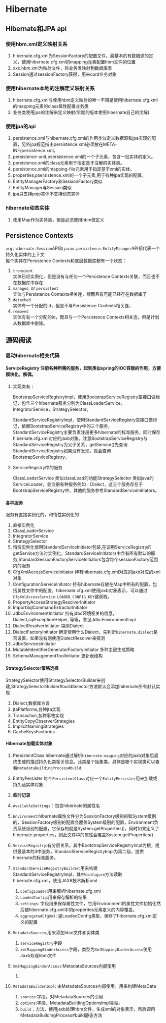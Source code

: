 # Hibernate

## Hibernate和JPA api

### 使用hbm.xml定义映射关系

1. hibernate.cfg.xml为SessionFactory的配置文件，最基本的有数据源的定义，使用hibernate.cfg.xml的mapping元素配置hbm文件的位置
2. xxx.hbm.xml为映射文件，将业务类映射到数据库表
3. Session通过sessionFactory获得，用来curd业务对象

### 使用hibernate本地的注解定义映射关系

1. hibernate.cfg.xml与使用hbm定义映射的唯一不同是使用hibernate.cfg.xml的mapping元素的class属性配置业务类
2. 业务类使用jpa的注解来定义映射\(早期的版本使用hibernate自己的注解\)

### 使用jpa的api

1. persistence.xml与hibernate.cfg.xml的作用类似定义数据源和jpa实现的配置，另外jpa规范指出persistence.xml必须放在META-INF/persistence.xml。
2. persistence-unit,psersistence.xml的一个子元素，包含一批实体的定义。
3. persistence.xml的class元素用于指定基于注解的实体类。
4. persistence.xml的mapping-file元素用于指定基于xml的实体。
5. properties,psersistence.xml的一个子元素,用于各种jpa实现的配置。
6. EntityManagerFactory和SessionFactory类似
7. EntityManager与Session类似
8. jpa只支持pojo实体不支持动态实体

### hibernate动态实体

1. 使用Map作为实体类，但是必须使用hbm做定义

## Persistence Contexts

`org.hibernate.Session`API和`javax.persistence.EntityManager`API都代表一个持久化实体的上下文  
每个实体在Persistence Contexts和底层数据库都有一个状态：  
1. `transient`  
实体已经实例化，但是没有与任何一个Persistence Contexts关联，而且也不在数据库中存在  
2. `managed`, or `persistent`  
实体与Persistence Contexts相关连，额而且有可能已经存在数据库了  
3. `detached`  
实体有一个分配的id，但是不与Persistence Contexts相关连，  
4. `removed`  
实体有有一个分配的id，而且与一个Persistence Contexts相关连，但是计划从数据库中删除。

## 源码阅读

### 启动hibernate相关代码

#### ServiceRegistry 注册各种所需的服务，起到类似spring的IOC容器的作用，方便模块化，解偶。

1. 实现类有：

   BootstrapServiceRegistryImpl，使用BootstrapServiceRegistry空接口做标记，包含三个hibernate服务分别为ClassLoaderService，IntegratorService，StrategySelector。

   StandardServiceRegistryImpl，使用StandardServiceRegistry空接口做标记，依赖BootstrapServiceRegistry中的三个服务，StandardServiceRegistry主要负责注册更多hibernate的标准服务，同时保存hibernate.cfg.xml对应的jaxb对象。注意BootstrapServiceRegistry与StandardServiceRegistry为父子关系，getService\(\)先查询StandardServiceRegistry如果没有发现，就会查询BootstrapServiceRegistry。

2. ServiceRegistry中的服务

   ClassLoaderService 类似classLoad的功能StrategySelector 类似java的ServiceLoader，会注册各种服务例如：Dialect，这三个服务存在于BootstrapServiceRegistry中，其他的服务参考StandardServiceInitiators。

#### 各种服务

服务有直接实例化的，和惰性实例化的  
1. 直接实例化  
1. ClassLoaderService  
2. IntegratorService  
3. StrategySelector  
2. 惰性实例化使用StandardServiceInitiator包装,在调用ServiceRegistry的getService方法时实例化，StandardServiceInitiators中含有所有默认的服务,StandardSessionFactoryServiceInitiators包含每个sessionFactory范围内的服务  
1. CfgXmlAccessServiceInitiator 持有hibernate.cfg.xml对应的jaxb对应的xml对象  
2. ConfigurationServiceInitiator 持有hibernate存放在Map中所有的配置，包括属性文件中的配置，hibernate.cfg.xml使用jaxb对象表示，可以通过`CfgXmlAccessService.LOADED_CONFIG_KEY`键获取。  
3. PropertyAccessStrategyResolverInitiator  
4. ImportSqlCommandExtractorInitiator  
5. JdbcEnvironmentInitiator 持有jdbc环境相关的信息，Dialect,sqlExceptionHelper, 等等，参见JdbcEnvironmentImpl  
6. DialectResolverInitiator 探测Dialect  
7. DialectFactoryInitiator 确定使用什么Dialect，先判断`hibernate.dialect`是否设置，如果没有则使用DialectResolver来探测  
8. JdbcServicesInitiator  
9. MutableIdentifierGeneratorFactoryInitiator 多种主键生成策略  
10. SchemaManagementToolInitiator 更新表结构

#### StrategySelector策略选择

StrategySelector使用StrategySelectorBuilder来创建,StrategySelectorBuilder\#buildSelector方法默认会添加hibernate所有默认实现  
1. Dialect,数据库方言  
2. jtaPlatforms,各种jta实现  
3. Transaction,各种事物实现  
4. EntityCopyObserverStrategies  
5. ImplicitNamingStrategies  
6. CacheKeysFactories

#### Hibernate加载实体对象

1. PersistentClass hibernate通过解析`hibernate-mapping`对应的jaxb对象后最终生成的描述持久化类相关信息。此类是个抽象类，具体是哪个实现类可以查看`MetadataBuildingProcess#build`
2. EntityPersister 每个`PersistentClass`对应一个`EntityPersister`用来加载或持久话实体对象
3. **临时记录**
4. `AvailableSettings`：包含hibernate的属性名
5. `Environment`:hibernate属性文件分为SessionFactory级别的和System级别的，SessionFactory级别的配置会覆盖System级别的配置，Environment负责系统级别的配置，它保存的就是System.getProperties\(\)，同时如果定义了hibernate.properties，则此文件中的属性会覆盖System.getProperties\(\)
6. `ServiceRegistry`:有分层关系，其中BootstrapServiceRegistryImpl为根，提供最基本的3中服务，StandardServiceRegistryImpl为第二级，提供hibernate的标准服务。
7. `StandardServiceRegistryBuilder`:用来构建StandardServiceRegistryImpl，其中`configure`方法读取hibernate.cfg.xml，使用JAXB技术解析xml
   1. `ConfigLoader`:用来解析hibernate.cfg.xml
   2. `LoadedConfig`:用来保存解析的结果
   3. `settings`: 字段用来保存属性文件，它用Environment的属性文件初始化然后被hibernate.cfg.xml中的properites元素定义的内容覆盖。
   4. `aggregatedCfgXml`: 是LoadedConfig类型，保存了hibernate.cfg.xml定义的配置
8. `MetadataSources`:用来添加hbm文件和实体类
   1. `serviceRegistry`字段
   2. `xmlMappingBinderAccess`字段，类型为`XmlMappingBinderAccess`使用Jaxb处理hbm文件
9. `XmlMappingBinderAccess`:MetadataSources内部使用

   1. 

10. `MetadataBuilderImpl`: 由MetadataSources内部使用，用来构建MetaData
    1. `sources`:字段，对MetadataSources的引用
    2. `options`:字段，MetadataBuildingOptionsImpl类型。
    3. `build`：方法，使用jaxb处理hbm文件，生成xml的对象表示，然后调用MetadataBuildingProcess\#build静态方法

